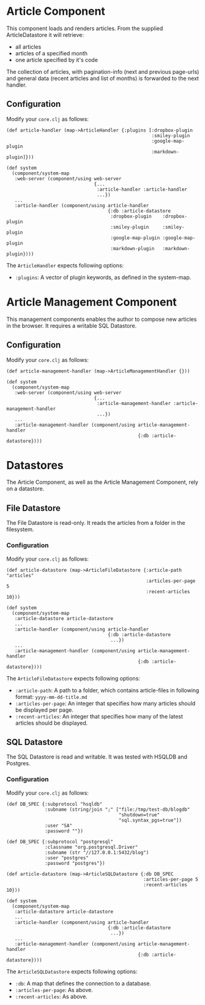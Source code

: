 # Article Component

This component loads and renders articles. From the supplied ArticleDatastore it will retrieve:

* all articles
* articles of a specified month
* one article specified by it's code

The collection of articles, with pagination-info (next and previous page-urls) and general data (recent articles and list of months) is forwarded to the next handler.

## Configuration

Modify your `core.clj` as follows:

```
(def article-handler (map->ArticleHandler {:plugins [:dropbox-plugin
                                                     :smiley-plugin
                                                     :google-map-plugin
                                                     :markdown-plugin]}))

(def system
  (component/system-map
   :web-server (component/using web-server
                                {...
                                 :article-handler :article-handler
                                 ...})
   ...
   :article-handler (component/using article-handler
                                     {:db :article-datastore
                                      :dropbox-plugin    :dropbox-plugin
                                      :smiley-plugin     :smiley-plugin
                                      :google-map-plugin :google-map-plugin
                                      :markdown-plugin   :markdown-plugin})))
```

The `ArticleHandler` expects following options:
* `:plugins`: A vector of plugin keywords, as defined in the system-map.

# Article Management Component

This management components enables the author to compose new articles in the browser. It requires a writable SQL Datastore.

## Configuration

Modify your `core.clj` as follows:

```
(def article-management-handler (map->ArticleManagementHandler {}))

(def system
  (component/system-map
   :web-server (component/using web-server
                                {...
                                 :article-management-handler :article-management-handler
                                 ...})
   ...
   :article-management-handler (component/using article-management-handler
                                                {:db :article-datastore})))
```

# Datastores

The Article Component, as well as the Article Management Component, rely on a datastore.

## File Datastore

The File Datastore is read-only. It reads the articles from a folder in the filesystem.

### Configuration

Modify your `core.clj` as follows:

```
(def article-datastore (map->ArticleFileDatastore {:article-path "articles"
                                                   :articles-per-page 5
                                                   :recent-articles 10}))

(def system
  (component/system-map
   :article-datastore article-datastore
   ...
   :article-handler (component/using article-handler
                                     {:db :article-datastore
                                      ...})
   ...
   :article-management-handler (component/using article-management-handler
                                                {:db :article-datastore})))
```

The `ArticleFileDatastore` expects following options:
* `:article-path`: A path to a folder, which contains article-files in following format: `yyyy-mm-dd-title.md`
* `:articles-per-page`: An integer that specifies how many articles should be displayed per page.
* `:recent-articles`: An integer that specifies how many of the latest articles should be displayed.

## SQL Datastore

The SQL Datastore is read and writable. It was tested with HSQLDB and Postgres.

### Configuration

Modify your `core.clj` as follows:

```
(def DB_SPEC {:subprotocol "hsqldb"
              :subname (string/join ";" ["file:/tmp/test-db/blogdb"
                                         "shutdown=true"
                                         "sql.syntax_pgs=true"])
              :user "SA"
              :password ""})

(def DB_SPEC {:subprotocol "postgresql"
              :classname "org.postgresql.Driver"
              :subname (str "//127.0.0.1:5432/blog")
              :user "postgres"
              :password "postgres"})

(def article-datastore (map->ArticleSQLDatastore {:db DB_SPEC
                                                  :articles-per-page 5
                                                  :recent-articles 10}))

(def system
  (component/system-map
   :article-datastore article-datastore
   ...
   :article-handler (component/using article-handler
                                     {:db :article-datastore
                                      ...})
   ...
   :article-management-handler (component/using article-management-handler
                                                {:db :article-datastore})))
```

The `ArticleSQLDatastore` expects following options:
* `:db`: A map that defines the connection to a database.
* `:articles-per-page`: As above.
* `:recent-articles`: As above.

